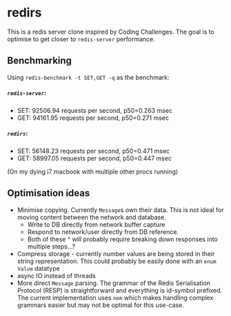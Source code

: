 # redirs
This is a redis server clone inspired by Coding Challenges. The goal is to optimise to get closer to `redis-server` performance. 

## Benchmarking

Using `redis-benchmark -t SET,GET -q` as the benchmark:

##### `redis-server`: 
- SET: 92506.94 requests per second, p50=0.263 msec   
- GET: 94161.95 requests per second, p50=0.271 msec  

##### `redirs`:
- SET: 56148.23 requests per second, p50=0.471 msec   
- GET: 58997.05 requests per second, p50=0.447 msec

(On my dying i7 macbook with multiple other procs running)

## Optimisation ideas
- Minimise copying. Currently `Message`s own their data. This is not ideal for moving content between the network and database.
  - Write to DB directly from network buffer capture
  - Respond to network/user directly from DB reference. 
  - Both of these ^ will probably require breaking down responses into multiple steps...?
- Compress storage - currently number values are being stored in their string representation. This could probably be easily done with an `enum Value` datatype
- async IO instead of threads
- More direct `Message` parsing. The grammar of the Redis Serialisation Protocol (RESP) is straightforward and everything is id-symbol prefixed. The current implementation uses `nom` which makes handling complex grammars easier but may not be optimal for this use-case. 